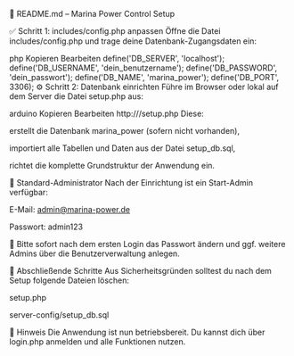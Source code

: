 📘 README.md – Marina Power Control Setup

✅ Schritt 1: includes/config.php anpassen
Öffne die Datei includes/config.php und trage deine Datenbank-Zugangsdaten ein:

php
Kopieren
Bearbeiten
define('DB_SERVER', 'localhost');
define('DB_USERNAME', 'dein_benutzername');
define('DB_PASSWORD', 'dein_passwort');
define('DB_NAME', 'marina_power');
define('DB_PORT', 3306);
⚙️ Schritt 2: Datenbank einrichten
Führe im Browser oder lokal auf dem Server die Datei setup.php aus:

arduino
Kopieren
Bearbeiten
http://<dein-server>/setup.php
Diese:

erstellt die Datenbank marina_power (sofern nicht vorhanden),

importiert alle Tabellen und Daten aus der Datei setup_db.sql,

richtet die komplette Grundstruktur der Anwendung ein.

👤 Standard-Administrator
Nach der Einrichtung ist ein Start-Admin verfügbar:

E-Mail: admin@marina-power.de

Passwort: admin123

🔐 Bitte sofort nach dem ersten Login das Passwort ändern und ggf. weitere Admins über die Benutzerverwaltung anlegen.

🧹 Abschließende Schritte
Aus Sicherheitsgründen solltest du nach dem Setup folgende Dateien löschen:

setup.php

server-config/setup_db.sql

📍 Hinweis
Die Anwendung ist nun betriebsbereit. Du kannst dich über login.php anmelden und alle Funktionen nutzen.
